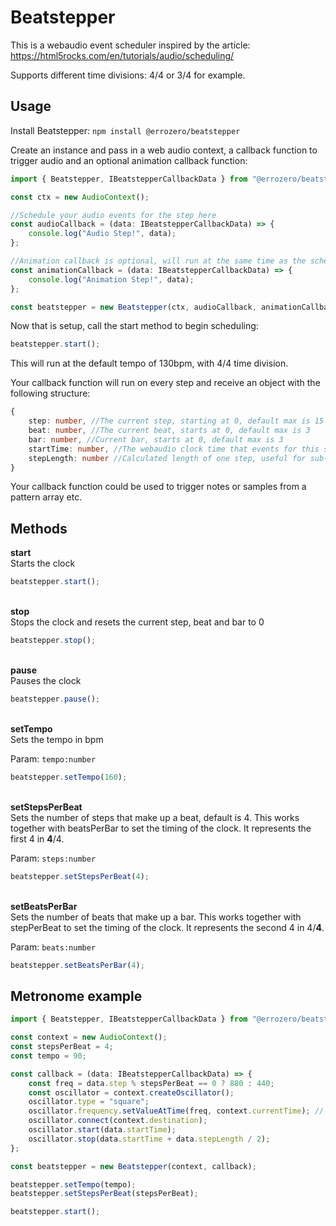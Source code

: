# Beatstepper

This is a webaudio event scheduler inspired by the article:
https://html5rocks.com/en/tutorials/audio/scheduling/

Supports different time divisions: 4/4 or 3/4 for example.

## Usage

Install Beatstepper:
`npm install @errozero/beatstepper`

Create an instance and pass in a web audio context, a callback function to trigger audio and an optional animation callback function:

```typescript
import { Beatstepper, IBeatstepperCallbackData } from "@errozero/beatstepper";

const ctx = new AudioContext();

//Schedule your audio events for the step here
const audioCallback = (data: IBeatstepperCallbackData) => {
    console.log("Audio Step!", data);
};

//Animation callback is optional, will run at the same time as the scheduled audio events start time for the step
const animationCallback = (data: IBeatstepperCallbackData) => {
    console.log("Animation Step!", data);
};

const beatstepper = new Beatstepper(ctx, audioCallback, animationCallback);
```

Now that is setup, call the start method to begin scheduling:

```typescript
beatstepper.start();
```

This will run at the default tempo of 130bpm, with 4/4 time division.

Your callback function will run on every step and receive an object with the following structure:

```typescript
{
	step: number, //The current step, starting at 0, default max is 15
	beat: number, //The current beat, starts at 0, default max is 3
	bar: number, //Current bar, starts at 0, default max is 3
	startTime: number, //The webaudio clock time that events for this step should start
	stepLength: number //Calculated length of one step, useful for sub-step timing
}
```

Your callback function could be used to trigger notes or samples from a pattern array etc.

## Methods

**start**\
Starts the clock

```javascript
beatstepper.start();
```

\
**stop**\
Stops the clock and resets the current step, beat and bar to 0

```javascript
beatstepper.stop();
```

\
**pause**\
Pauses the clock

```javascript
beatstepper.pause();
```

\
**setTempo**\
Sets the tempo in bpm

Param: `tempo:number`

```javascript
beatstepper.setTempo(160);
```

\
**setStepsPerBeat**\
Sets the number of steps that make up a beat, default is 4.
This works together with beatsPerBar to set the timing of the clock.
It represents the first 4 in **4**/4.

Param: `steps:number`

```javascript
beatstepper.setStepsPerBeat(4);
```

\
**setBeatsPerBar**\
Sets the number of beats that make up a bar.
This works together with stepPerBeat to set the timing of the clock.
It represents the second 4 in 4/**4**.

Param: `beats:number`

```javascript
beatstepper.setBeatsPerBar(4);
```

## Metronome example

```typescript
import { Beatstepper, IBeatstepperCallbackData } from "@errozero/beatstepper";

const context = new AudioContext();
const stepsPerBeat = 4;
const tempo = 90;

const callback = (data: IBeatstepperCallbackData) => {
    const freq = data.step % stepsPerBeat == 0 ? 880 : 440;
    const oscillator = context.createOscillator();
    oscillator.type = "square";
    oscillator.frequency.setValueAtTime(freq, context.currentTime); // value in hertz
    oscillator.connect(context.destination);
    oscillator.start(data.startTime);
    oscillator.stop(data.startTime + data.stepLength / 2);
};

const beatstepper = new Beatstepper(context, callback);

beatstepper.setTempo(tempo);
beatstepper.setStepsPerBeat(stepsPerBeat);

beatstepper.start();
```
